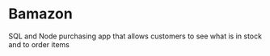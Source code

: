 # Bamazon
SQL and Node purchasing app that allows customers to see what is in stock and to order items
